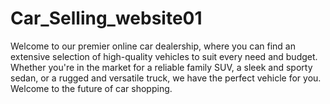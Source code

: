 # Car_Selling_website01
 Welcome to our premier online car dealership, where you can find an extensive selection of high-quality vehicles to suit every need and budget. Whether you're in the market for a reliable family SUV, a sleek and sporty sedan, or a rugged and versatile truck, we have the perfect vehicle for you.   Welcome to the future of car shopping.
